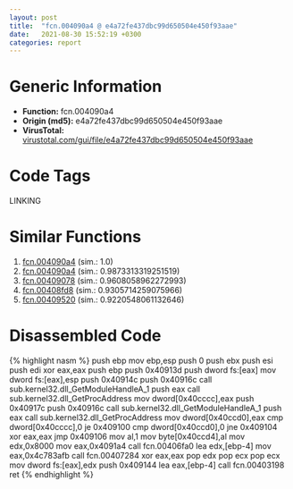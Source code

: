 ```yaml
---
layout: post
title:  "fcn.004090a4 @ e4a72fe437dbc99d650504e450f93aae"
date:   2021-08-30 15:52:19 +0300
categories: report
---
```


# Generic Information
- **Function:** fcn.004090a4
- **Origin (md5):** e4a72fe437dbc99d650504e450f93aae
- **VirusTotal:** [virustotal.com/gui/file/e4a72fe437dbc99d650504e450f93aae][virustotal_ref]

# Code Tags
<span class="tag" id="LINKING">LINKING</span>


# Similar Functions

1. [fcn.004090a4][similar_1_ref] (sim.: 1.0)
2. [fcn.004090a4][similar_2_ref] (sim.: 0.9873313319251519)
3. [fcn.00409078][similar_3_ref] (sim.: 0.9608058962272993)
4. [fcn.00408fd8][similar_4_ref] (sim.: 0.9305714259075966)
5. [fcn.00409520][similar_5_ref] (sim.: 0.9220548061132646)


# Disassembled Code

{% highlight nasm %}
push ebp
mov ebp,esp
push 0
push ebx
push esi
push edi
xor eax,eax
push ebp
push 0x40913d
push dword fs:[eax]
mov dword fs:[eax],esp
push 0x40914c
push 0x40916c
call sub.kernel32.dll_GetModuleHandleA_1
push eax
call sub.kernel32.dll_GetProcAddress
mov dword[0x40cccc],eax
push 0x40917c
push 0x40916c
call sub.kernel32.dll_GetModuleHandleA_1
push eax
call sub.kernel32.dll_GetProcAddress
mov dword[0x40ccd0],eax
cmp dword[0x40cccc],0
je 0x409100
cmp dword[0x40ccd0],0
jne 0x409104
xor eax,eax
jmp 0x409106
mov al,1
mov byte[0x40ccd4],al
mov edx,0x8000
mov eax,0x4091a4
call fcn.00406fa0
lea edx,[ebp-4]
mov eax,0x4c783afb
call fcn.00407284
xor eax,eax
pop edx
pop ecx
pop ecx
mov dword fs:[eax],edx
push 0x409144
lea eax,[ebp-4]
call fcn.00403198
ret 
{% endhighlight %}


[similar_1_ref]: /report/fcn.004090a4@e9398015e0cb217dd733ec66460ced7d
[similar_2_ref]: /report/fcn.004090a4@7610eb4a4e290563f87db1cc0480b6e7
[similar_3_ref]: /report/fcn.00409078@e1cfd2251920da7635928443c90c6b4d
[similar_4_ref]: /report/fcn.00408fd8@241e401b92b37dc9e35b2948d20d17b3
[similar_5_ref]: /report/fcn.00409520@4f80ac3d231aa2cc69a16e7195916d21
[virustotal_ref]: https://www.virustotal.com/gui/file/e4a72fe437dbc99d650504e450f93aae